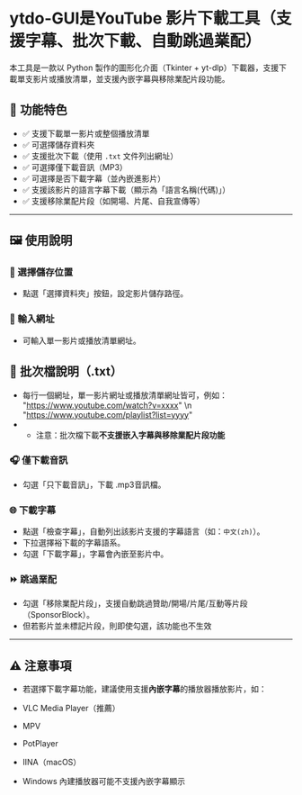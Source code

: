 # ytdo-GUI是YouTube 影片下載工具（支援字幕、批次下載、自動跳過業配）

本工具是一款以 Python 製作的圖形化介面（Tkinter + yt-dlp）下載器，支援下載單支影片或播放清單，並支援內嵌字幕與移除業配片段功能。

## 📌 功能特色

- ✅ 支援下載單一影片或整個播放清單
- ✅ 可選擇儲存資料夾
- ✅ 支援批次下載（使用 `.txt` 文件列出網址） 
- ✅ 可選擇僅下載音訊（MP3）
- ✅ 可選擇是否下載字幕（並內嵌進影片）
- ✅ 支援該影片的語言字幕下載（顯示為「語言名稱(代碼)」）
- ✅ 支援移除業配片段（如開場、片尾、自我宣傳等）

---

## 🖼️ 使用說明

### 📁 選擇儲存位置
- 點選「選擇資料夾」按鈕，設定影片儲存路徑。

### 🔗 輸入網址
- 可輸入單一影片或播放清單網址。

## 📁 批次檔說明（.txt）
- 每行一個網址，單一影片網址或播放清單網址皆可，例如：
"https://www.youtube.com/watch?v=xxxx" \n
"https://www.youtube.com/playlist?list=yyyy"
- - 注意：批次檔下載**不支援嵌入字幕與移除業配片段功能**

### 🎧 僅下載音訊
- 勾選「只下載音訊」，下載 .mp3音訊檔。

### 🌐 下載字幕
- 點選「檢查字幕」，自動列出該影片支援的字幕語言（如：`中文(zh)`）。
- 下拉選擇裕下載的字幕語系。
- 勾選「下載字幕」，字幕會內嵌至影片中。

### ⏩ 跳過業配
- 勾選「移除業配片段」，支援自動跳過贊助/開場/片尾/互動等片段（SponsorBlock）。
- 但若影片並未標記片段，則即使勾選，該功能也不生效
---



## ⚠️ 注意事項

- 若選擇下載字幕功能，建議使用支援**內嵌字幕**的播放器播放影片，如：
- VLC Media Player（推薦）
- MPV
- PotPlayer
- IINA（macOS）

- Windows 內建播放器可能不支援內嵌字幕顯示
